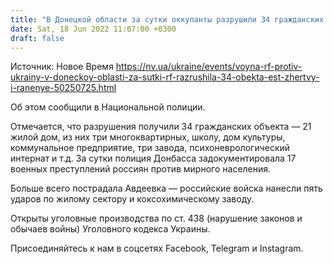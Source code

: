 ```yaml
---
title: "В Донецкой области за сутки оккупанты разрушили 34 гражданских объекта, есть погибшие и раненые гражданские"
date: Sat, 18 Jun 2022 11:07:00 +0300
draft: false
---
```

Источник: Новое Время https://nv.ua/ukraine/events/voyna-rf-protiv-ukrainy-v-doneckoy-oblasti-za-sutki-rf-razrushila-34-obekta-est-zhertvy-i-ranenye-50250725.html


Об этом сообщили в Национальной полиции.

Отмечается, что разрушения получили 34 гражданских объекта — 21 жилой дом, из них три многоквартирных, школу, дом культуры, коммунальное предприятие, три завода, психоневрологический интернат и т.д. За сутки полиция Донбасса задокументировала 17 военных преступлений россиян против мирного населения.

 Больше всего пострадала Авдеевка — российские войска нанесли пять ударов по жилому сектору и коксохимическому заводу.

Открыты уголовные производства по ст. 438 (нарушение законов и обычаев войны) Уголовного кодекса Украины.

Присоединяйтесь к нам в соцсетях Facebook, Telegram и Instagram.
